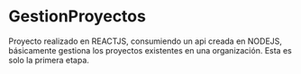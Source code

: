 # GestionProyectos
Proyecto realizado en REACTJS, consumiendo un api creada en NODEJS, básicamente gestiona los proyectos existentes en una organización. Esta es solo la primera etapa.

